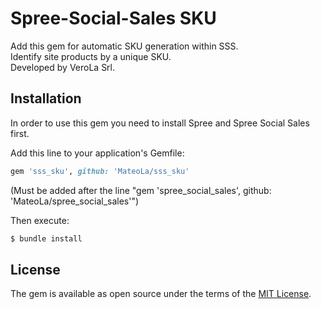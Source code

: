 # Spree-Social-Sales SKU
Add this gem for automatic SKU generation within SSS.<br>
Identify site products by a unique SKU.<br/>
Developed by VeroLa Srl.

## Installation
In order to use this gem you need to install Spree and Spree Social Sales first.

Add this line to your application's Gemfile:<br/>

```ruby
gem 'sss_sku', github: 'MateoLa/sss_sku'
```
(Must be added after the line "gem 'spree_social_sales', github: 'MateoLa/spree_social_sales'")


Then execute:
```bash
$ bundle install
```

## License
The gem is available as open source under the terms of the [MIT License](https://opensource.org/licenses/MIT).